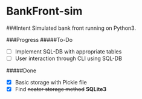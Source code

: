 # BankFront-sim
###Intent
Simulated bank front running on Python3.

###Progress
#####To-Do
* [ ] Implement SQL-DB with appropriate tables
* [ ] User interaction through CLI using SQL-DB

#####Done
* [x] Basic storage with Pickle file
* [x] Find <strike>neater storage method</strike> <strong>SQLite3</strong>